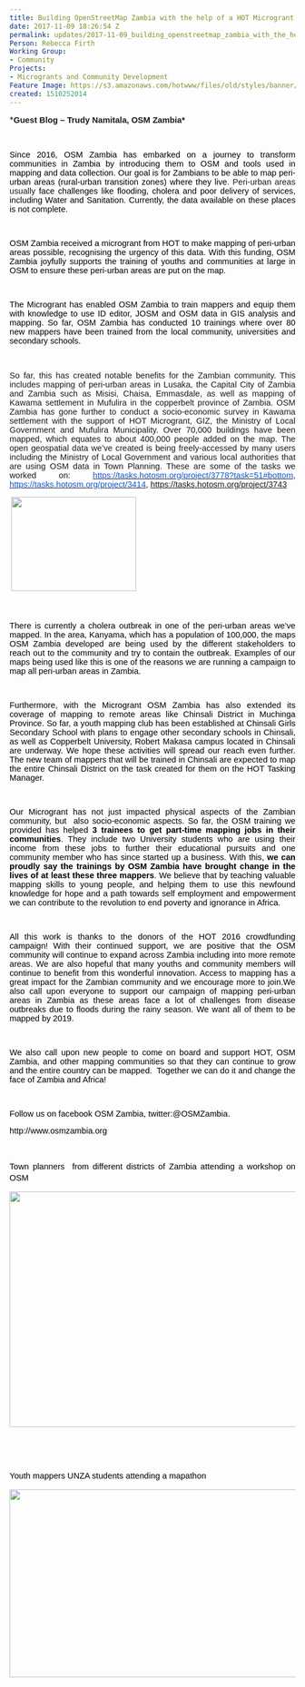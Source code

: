 ```yaml
---
title: Building OpenStreetMap Zambia with the help of a HOT Microgrant
date: 2017-11-09 18:26:54 Z
permalink: updates/2017-11-09_building_openstreetmap_zambia_with_the_help_of_a_hot_microgrant
Person: Rebecca Firth
Working Group:
- Community
Projects:
- Microgrants and Community Development
Feature Image: https://s3.amazonaws.com/hotwww/files/old/styles/banner/public/Screen+Shot+2017-11-09+at+13.23.25.png
created: 1510252014
---
```


<p>*<strong style="font-family: Cambria; font-size: 12pt; text-align: justify;"><span style="font-size: 11pt; font-family: Arial;">Guest Blog – Trudy Namitala, OSM Zambia*</span></strong></p><p>&nbsp;</p><p class="MsoNormal" style="text-align: justify; text-justify: inter-ideograph;"><span style="font-size: 11.0pt; font-family: Arial; color: black;">Since 2016, OSM Zambia has embarked on a journey to transform communities in Zambia by introducing them to OSM and tools used in mapping and data collection. Our goal is for Zambians to be able to map peri-urban areas (rural-urban transition zones) where they live</span><span style="font-size: 11.0pt; font-family: Arial;">. Peri-urban areas usually<span style="color: black;"> face challenges like flooding, cholera and poor delivery of services, including Water and Sanitation. Currently, the data available on these places is not complete.</span></span></p><p class="MsoNormal"><span style="font-size: 10.0pt; font-family: Times; mso-fareast-font-family: 'Times New Roman'; mso-bidi-font-family: 'Times New Roman';">&nbsp;</span></p><p class="MsoNormal" style="text-align: justify; text-justify: inter-ideograph;"><span style="font-size: 11.0pt; font-family: Arial; color: black;">OSM Zambia received a microgrant from HOT&nbsp;to make mapping of peri-urban areas possible, recognising the urgency of this data. With this funding, OSM Zambia joyfully supports the training of youths and communities at large in OSM to ensure these peri-urban areas are put on the map. </span></p><p class="MsoNormal"><span style="font-size: 10.0pt; font-family: Times; mso-fareast-font-family: 'Times New Roman'; mso-bidi-font-family: 'Times New Roman';">&nbsp;</span></p><p class="MsoNormal" style="text-align: justify; text-justify: inter-ideograph;"><span style="font-size: 11.0pt; font-family: Arial; color: black;">The Microgrant has enabled OSM Zambia to train mappers and equip them with knowledge to use ID editor, JOSM and OSM data in GIS analysis and mapping. So far, OSM Zambia has conducted 10 trainings where over 80 new mappers have been trained from the local community, universities and secondary schools.</span></p><p class="MsoNormal" style="text-align: justify; text-justify: inter-ideograph;">&nbsp;</p><p class="MsoNormal" style="text-align: justify; text-justify: inter-ideograph;"><span style="font-size: 11pt; font-family: Arial;">So far, this has created notable benefits for the Zambian community. This includes mapping of peri-urban areas in Lusaka, the Capital City of Zambia and Zambia such as Misisi, Chaisa, Emmasdale, as well as mapping of Kawama settlement in Mufulira in the copperbelt province of Zambia. OSM Zambia has gone further to conduct a socio-economic survey in Kawama settlement with the support of HOT Microgrant, GIZ, the Ministry of Local Government and Mufulira Municipality. Over 70,000 buildings have been mapped, which equates to about 400,000 people added on the map. The open geospatial data we’ve created is being freely-accessed by many users including the Ministry of Local Government and various local authorities that are using OSM data in Town Planning. These are some of the tasks we worked on:&nbsp;</span><span style="text-align: justify; font-size: 10pt; font-family: Times;"><a href="https://tasks.hotosm.org/project/3778?task=51#bottom"><span style="font-size: 11.0pt; font-family: Arial; color: #1155cc;">https://tasks.hotosm.org/project/3778?task=51#bottom</span></a></span><span style="text-align: justify; font-size: 11pt; font-family: Arial;">, </span><span style="text-align: justify; font-size: 10pt; font-family: Times;"><a href="https://tasks.hotosm.org/project/3414"><span style="font-size: 11.0pt; font-family: Arial; color: #1155cc;">https://tasks.hotosm.org/project/3414</span></a></span><span style="text-align: justify; font-size: 11pt; font-family: Arial;">, </span><span style="text-align: justify; font-size: 10pt; font-family: Times;"><span style="font-size: 11.0pt; font-family: Arial; color: #1155cc;"><a href="https://tasks.hotosm.org/project/3743">https://tasks.hotosm.org/project/3743</a></span></span></p><p class="MsoNormal" style="margin-bottom: 12.0pt;"><span style="font-size: 10.0pt; font-family: Times; mso-fareast-font-family: 'Times New Roman'; mso-bidi-font-family: 'Times New Roman';">&nbsp;<img class="image-medium" src="https://s3.amazonaws.com/hotwww/files/old/styles/medium/public/Screen%20Shot%202017-11-09%20at%2013.23.12.png?itok=Q1iBRVGQ" alt="" style="width:220px;height:166px"></span></p><p class="MsoNormal" style="margin-bottom: 12.0pt;">&nbsp;</p><p class="MsoNormal" style="text-align: justify; text-justify: inter-ideograph;"><span style="font-size: 11.0pt; font-family: Arial; color: black;">There is currently a cholera outbreak in one of the peri-urban areas we’ve mapped. In the area, Kanyama, which has a population of 100,000, the maps OSM Zambia developed are being used by the different stakeholders to reach out to the community and try to contain the outbreak. Examples of our maps being used like this is one of the reasons we are running a campaign to map all peri-urban areas in Zambia.</span></p><p class="MsoNormal"><span style="font-size: 10.0pt; font-family: Times; mso-fareast-font-family: 'Times New Roman'; mso-bidi-font-family: 'Times New Roman';">&nbsp;</span></p><p class="MsoNormal" style="text-align: justify; text-justify: inter-ideograph;"><span style="font-size: 11.0pt; font-family: Arial; color: black;">Furthermore, with the Microgrant OSM Zambia has also extended its coverage of mapping to remote areas like Chinsali District in Muchinga Province. So far, a youth mapping club has been established at Chinsali Girls Secondary School with plans to engage other secondary schools in Chinsali, as well as Copperbelt University, Robert Makasa campus located in Chinsali are underway. We hope these activities will spread our reach even further. The new team of mappers that will be trained in Chinsali are expected to map the entire Chinsali District on the task created for them on the HOT Tasking Manager.</span></p><p class="MsoNormal"><span style="font-size: 10.0pt; font-family: Times; mso-fareast-font-family: 'Times New Roman'; mso-bidi-font-family: 'Times New Roman';">&nbsp;</span></p><p class="MsoNormal" style="text-align: justify; text-justify: inter-ideograph;"><span style="font-size: 11.0pt; font-family: Arial; color: black;">Our Microgrant has not just impacted physical aspects of the Zambian community, but &nbsp;also socio-economic aspects. So far, the OSM training we provided has helped <strong>3 trainees to get part-time mapping jobs in their communities</strong>. They include two University students who are using their income from these jobs to further their educational pursuits and one community member who has since started up a business. With this, <strong>we can proudly say the trainings by OSM Zambia have brought change in the lives of at least these three mappers</strong>. We believe that by teaching valuable mapping skills to young people, and helping them to use this newfound knowledge for hope and a path towards self employment and empowerment we can contribute to the revolution to end poverty and ignorance in Africa.</span></p><p class="MsoNormal" style="text-align: justify; text-justify: inter-ideograph;"><span style="font-size: 10.0pt; font-family: Times; mso-bidi-font-family: 'Times New Roman';">&nbsp;</span></p><p class="MsoNormal" style="text-align: justify; text-justify: inter-ideograph;"><span style="font-size: 11.0pt; font-family: Arial; color: black;">All this work is thanks to the donors of the HOT 2016 crowdfunding campaign! With their continued support, we are positive that the OSM community will continue to expand across Zambia including into more remote areas. We are also hopeful that many youths and community members will continue to benefit from this wonderful innovation. Access to mapping has a great impact for the Zambian community and we encourage more to join.</span><span style="font-size: 11.0pt; font-family: Arial; color: black;">We also call upon everyone to support our campaign of mapping peri-urban areas in Zambia as these areas face a lot of challenges from disease outbreaks due to floods during the rainy season. We want all of them to be mapped by 2019.</span></p><p class="MsoNormal"><span style="font-size: 10.0pt; font-family: Times; mso-fareast-font-family: 'Times New Roman'; mso-bidi-font-family: 'Times New Roman';">&nbsp;</span></p><p class="MsoNormal" style="text-align: justify; text-justify: inter-ideograph;"><span style="font-size: 11.0pt; font-family: Arial; color: black;">We also call upon new people to come on board and support HOT, OSM Zambia, and other mapping communities so that they can continue to grow and the entire country can be mapped. &nbsp;Together we can do it and change the face of Zambia and Africa! </span></p><p class="MsoNormal"><span style="font-size: 10.0pt; font-family: Times; mso-fareast-font-family: 'Times New Roman'; mso-bidi-font-family: 'Times New Roman';">&nbsp;</span></p><p class="MsoNormal" style="text-align: justify; text-justify: inter-ideograph;"><span style="font-size: 11.0pt; font-family: Arial; color: black;">Follow us on facebook OSM Zambia, twitter:@OSMZambia.</span></p><p class="MsoNormal" style="text-align: justify; text-justify: inter-ideograph;"><span style="font-size: 11.0pt; font-family: Arial; color: black;">http://www.osmzambia.org</span></p><p class="MsoNormal" style="text-align: justify; text-justify: inter-ideograph;">&nbsp;</p><p style="line-height: 1.38; margin-top: 0pt; margin-bottom: 0pt; text-align: justify;" dir="ltr"><span style="font-size: 11pt; font-family: Arial; color: #000000; background-color: transparent; font-weight: 400; font-style: normal; font-variant: normal; text-decoration: none; vertical-align: baseline; white-space: pre-wrap;">Town planners &nbsp;from different districts of Zambia attending a workshop on OSM </span></p><p><span style="font-size: 11pt; font-family: Arial;"><img src="https://s3.amazonaws.com/hotwww/files/old/Screen%20Shot%202017-11-09%20at%2013.23.25.png" alt="" style="width:555px;height:415px"></span></p><p>&nbsp;</p><p>&nbsp;</p><p style="line-height: 1.38; margin-top: 0pt; margin-bottom: 0pt; text-align: justify;" dir="ltr"><span style="font-size: 11pt; font-family: Arial; color: #000000; background-color: transparent; font-weight: 400; font-style: normal; font-variant: normal; text-decoration: none; vertical-align: baseline; white-space: pre-wrap;">Youth mappers UNZA students attending a mapathon</span></p><p><span style="font-size: 11pt; font-family: Arial;"><img src="https://s3.amazonaws.com/hotwww/files/old/Screen%20Shot%202017-11-09%20at%2013.23.34.png" alt="" style="width:516px;height:331px"></span></p><!--EndFragment-->

